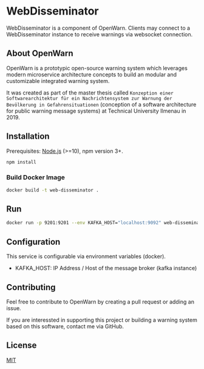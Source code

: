 # WebDisseminator

WebDisseminator is a component of OpenWarn. Clients may connect to a WebDisseminator instance to receive warnings via websocket connection.

## About OpenWarn

OpenWarn is a prototypic open-source warning system which leverages modern microservice architecture concepts
to build an modular and customizable integrated warning system.

It was created as part of the master thesis called
`Konzeption einer Softwarearchitektur für ein Nachrichtensystem zur Warnung der Bevölkerung in Gefahrensituationen` (conception of a software architecture for public warning message systems) at Technical University Ilmenau in 2019.

## Installation

Prerequisites: [Node.js](https://nodejs.org/en/) (>=10), npm version 3+.

```bash
npm install
```

### Build Docker Image

```bash
docker build -t web-disseminator .
```

## Run

```bash
docker run -p 9201:9201 --env KAFKA_HOST="localhost:9092" web-disseminator
```

## Configuration

This service is configurable via environment variables (docker).

* KAFKA_HOST: IP Address / Host of the message broker (kafka instance)

## Contributing

Feel free to contribute to OpenWarn by creating a pull request or adding an issue.

If you are interessted in supporting this project or building a warning system based on this software, contact me via GitHub.

## License

  [MIT](LICENSE)